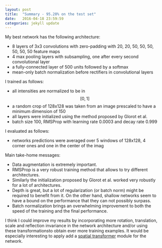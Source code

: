 ```yaml
---
layout: post
title:  "Summary - 95.28% on the test set"
date:   2016-04-18 23:59:59
categories: jekyll update
---
```


My best network has the following architecture:

- 8 layers of 3x3 convolutions with zero-padding with 20, 20, 50, 50, 50, 50,
  50, 50 feature maps
- 4 max pooling layers with subsampling, one after every second convolutional
  layer
- a fully-connected layer of 500 units followed by a softmax
- mean-only batch normalization before rectifiers in convolutional layers

I trained as follows:

- all intensities are normalized to be in $$[0, 1]$$
- a random crop of 128x128 was taken from an image prescaled to have a minimum
  dimension of 150
- all layers were initialized using the method proposed by Glorot et al.
- batch size 100, RMSProp with learning rate 0.0003 and decay rate 0.999

I evaluated as follows:

- networks predictions were averaged over 5 windows of 128x128, 4 corner ones
  and one in the center of the imag

Main take-home messages:

- Data augmentation is extremely important. 
- RMSProp is a very robust training method that allows to try different architectures.
- Similarly the initialization proposed by Glorot et al. worked very robustly
  for a lot of architectures.
- Depth is great, but a lot of regularization (or batch norm) might be required
  to benefit from it. On the other hand, shallow networks seem to have a bound 
  on the performance that they can not possibly surpass.
- Batch normalization brings an overwhelming improvement to both the speed of
  the training and the final performance.

I think I could improve my results by incorporating more rotation, translation,
scale and reflection invariance in the network architecture and/or using these
transformationsto obtain ever more training examples. It would be especially
interesting to apply add a [spatial
transformer](http://arxiv.org/abs/1506.02025) module for the network.
